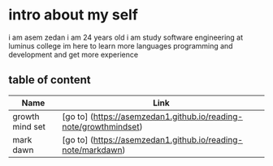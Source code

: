 # intro about my self
i am asem zedan i am 24 years old i am study software engineering at luminus college im here to learn more languages programming and development and get more experience 


## table of content

Name | Link
------------ | -------------
growth mind set |[go to] (https://asemzedan1.github.io/reading-note/growthmindset)
mark dawn |[go to] (https://asemzedan1.github.io/reading-note/markdawn)

